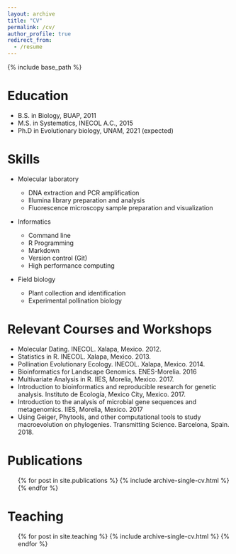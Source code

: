 ```yaml
---
layout: archive
title: "CV"
permalink: /cv/
author_profile: true
redirect_from:
  - /resume
---
```


{% include base_path %}

Education
======
* B.S. in Biology, BUAP, 2011
* M.S. in Systematics, INECOL A.C., 2015
* Ph.D in Evolutionary biology, UNAM, 2021 (expected)
  
Skills
======
* Molecular laboratory
  * DNA extraction and PCR amplification
  * Illumina library preparation and analysis
  * Fluorescence microscopy sample preparation and visualization
  
* Informatics
  * Command line
  * R Programming 
  * Markdown
  * Version control (Git)
  * High performance computing
    
* Field biology
  * Plant collection and identification
  * Experimental pollination biology
  
 Relevant Courses and Workshops
 ======
 * Molecular Dating. INECOL. Xalapa, Mexico. 2012.
 * Statistics in R. INECOL. Xalapa, Mexico. 2013.
 * Pollination Evolutionary Ecology. INECOL. Xalapa, Mexico. 2014. 
 * Bioinformatics for Landscape Genomics. ENES-Morelia. 2016
 * Multivariate Analysis in R. IIES, Morelia, Mexico. 2017.
 * Introduction to bioinformatics and reproducible research for genetic analysis. Instituto de Ecología, Mexico City, Mexico. 2017.
 * Introduction to the analysis of microbial gene sequences and metagenomics. IIES, Morelia, Mexico. 2017
 * Using Geiger, Phytools, and other computational tools to study macroevolution on phylogenies. Transmitting Science. Barcelona, Spain. 2018.
  
Publications
======
  <ul>{% for post in site.publications %}
    {% include archive-single-cv.html %}
  {% endfor %}</ul>  

Teaching
======
  <ul>{% for post in site.teaching %}
    {% include archive-single-cv.html %}
  {% endfor %}</ul>  
  
